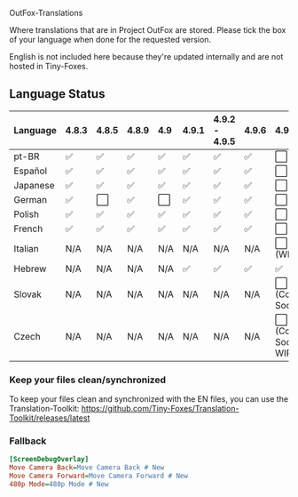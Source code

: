 OutFox-Translations

Where translations that are in Project OutFox are stored. Please tick the box of your language when done for the requested version.

English is not included here because they're updated internally and are not hosted in Tiny-Foxes.
## Language Status

Language | 4.8.3 | 4.8.5 | 4.8.9 | 4.9 | 4.9.1 | 4.9.2 - 4.9.5 | 4.9.6 | 4.9.7
:------------ | :------------- | :------------- | :------------- | :------------- | :------------- | :------------- | :------------- | :-------------
pt-BR | ✅ | ✅ | ✅ | ✅| ✅| ✅| ✅ | ⬜️
Español | ✅ | ✅ | ✅ | ✅| ✅| ✅| ✅ | ⬜️
Japanese | ✅ | ✅ | ✅ | ✅| ✅| ✅| ✅ | ⬜️
German | ✅ | ⬜️ | ✅ | ⬜️| ✅| ✅| ✅ | ⬜️
Polish | ✅ | ✅ | ✅ | ✅| ✅| ✅| ✅ | ⬜️
French | ✅ | ✅ | ✅ | ✅| ✅| ✅ | ✅ | ⬜️
Italian | N/A | N/A | N/A | N/A | N/A | N/A| N/A | ⬜️ (WIP)
Hebrew | N/A | N/A | N/A | N/A | ✅ | ✅| ✅ | ✅
Slovak | N/A | N/A | N/A | N/A | N/A | N/A| N/A | ⬜️ (Coming Soon)
Czech | N/A | N/A | N/A | N/A | N/A | N/A| N/A | ⬜️ (Coming Soon, WIP)

<!--- This is a comment that won't appear in the read me, here are the emojis that you can add to tell if your language is done or not. Done: ✅Not Done: ⬜️Non applicable: N/A--->

### Keep your files clean/synchronized 

To keep your files clean and synchronized with the EN files, you can use the Translation-Toolkit: https://github.com/Tiny-Foxes/Translation-Toolkit/releases/latest

### Fallback

```Ini
[ScreenDebugOverlay]
Move Camera Back=Move Camera Back # New
Move Camera Forward=Move Camera Forward # New
480p Mode=480p Mode # New
```
